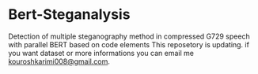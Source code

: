 # Bert-Steganalysis
Detection of multiple steganography method in compressed G729 speech with parallel BERT based on code elements
This reposetory is updating. if you want dataset or more informations you can email me kouroshkarimi008@gmail.com.
